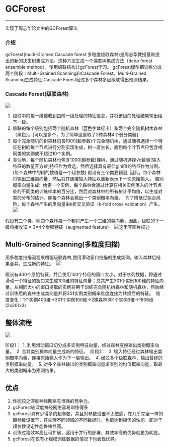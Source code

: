 
# GCForest
---
实现了周志华论文中的GCForest算法
### 介绍
gcForest(multi-Grained Cascade forest 多粒度级联森林)是周志华教授最新提出的新的决策树集成方法。这种方法生成一个深度树集成方法（deep forest ensemble method），使用级联结构让gcForest学习。 
gcForest模型把训练分成两个阶段：Multi-Grained Scanning和Cascade Forest。Multi-Grained Scanning生成特征,Cascade Forest经过多个森林多层级联得出预测结果。

### Cascade Forest(级联森林)
![](https://upload-images.jianshu.io/upload_images/2764844-4d87815b69c4e1db.png?imageMogr2/auto-orient/strip%7CimageView2/2/w/1240)
1. 级联中的每一级接收到由前一级处理的特征信息，并将该级的处理结果输出给下一级。 
2. 级联的每个级别包括两个随机森林（蓝色字体标出）和两个完全随机树木森林（黑色）。[可以是多个，为了简单这里取了2种森林4个弱分类器] 
3. 每个完全随机的树森林包含1000(超参数)个完全随机树，通过随机选择一个特征在树的每个节点进行分割实现生成，树一直生长，直到每个叶节点只包含相同类的实例或不超过10个实例。 
4. 类似地，每个随机森林也包含1000(超参数)棵树，通过随机选择√d数量(输入特征的数量开方)的特征作为候选，然后选择具有最佳gini值的特征作为分割。(每个森林中的树的数值是一个超参数) 
假设有三个类要预测; 因此，每个森林将输出三维类向量，然后将其连接输入特征以重新表示下一次原始输入。
类别概率向量生成: 
给定一个实例，每个森林会通过计算在相关实例落入的叶节点处的不同类的训练样本的百分比，然后对森林中的所有树计平均值，以生成对类的分布的估计。即每个森林会输出一个类别概率向量。 
为了降低过拟合风险，每个森林产生的类向量由k折交叉验证（k-fold cross validation）产生。 
![](http://upload-images.jianshu.io/upload_images/2764844-c20df99b261a3b90?imageMogr2/auto-orient/strip%7CimageView2/2/w/1240)

假设有三个类，则四个森林每一个都将产生一个三维的类向量，因此，级联的下一级将接收12 = 3×4个增强特征（augmented feature） 
![这里写图片描述](http://upload-images.jianshu.io/upload_images/2764844-a120649e2bb8fe8a?imageMogr2/auto-orient/strip%7CimageView2/2/w/1240)

## Multi-Grained Scanning(多粒度扫描)

用多粒度扫描流程来增强级联森林,使用滑动窗口扫描的生成实例，输入森林后结果合并，生成新的特征。 
![](http://upload-images.jianshu.io/upload_images/2764844-49eaf6d4d8ca9d9c?imageMogr2/auto-orient/strip%7CimageView2/2/w/1240)

假设有400个原始特征，并且使用100个特征的窗口大小。对于序列数据，将通过滑动一个特征的窗口来生成100维的特征向量；总共产生301个实例100维的特征向量。从相同大小的窗口提取的实例将用于训练完全随机树森林和随机森林，然后经过训练后的森林生成类向量并将301实例类别概率维度连接为转换后的特征。 
维度变化：1个实例400维->301个实例100维->2棵森林301个实例3维->1806维(2x301x3)

## 整体流程

![](http://upload-images.jianshu.io/upload_images/2764844-eb7ee975ad0aa06e?imageMogr2/auto-orient/strip%7CimageView2/2/w/1240)

阶段1： 
1\. 利用滑动窗口切分成多实例特征向量，经过森林变换输出类别概率向量。 
2\. 合并类别概率向量生成新的特征。 
阶段2： 
3\. 输入特征经过森林输出类别概率向量，连接原始输入作为下一层输出。 
4\. 经过多个级联森林，输出最终的类别概率向量。 
5\. 对多个森林输出的类别概率向量求类别的均值概率向量，取最大的类别概率为预测结果。

## 优点

1.  性能较之深度神经网络有很强的竞争力。
2.  gcForest较深度神经网络容易训练得多
3.  gcForest具有少得多的超参数，并且对参数设置不太敏感，在几乎完全一样的超参数设置下，在处理不同领域的不同数据时，也能达到极佳的性能，即对于超参数设定性能鲁棒性高。
4.  训练过程效率高且可扩展，适用于并行的部署，其效率高的优势就更为明显。
5.  gcForest在仅有小规模训练数据的情况下也表现优异。



